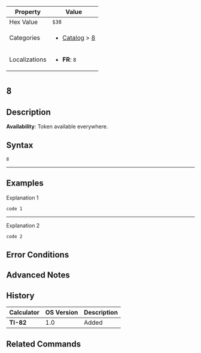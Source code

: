 | Property      | Value |
|---------------|-------|
| Hex Value     | `$38`|
| Categories    | <ul><li>[Catalog](../categories/Catalog.md) > [8](../categories/Catalog.md#8)</li></ul> |
| Localizations | <ul><li><b>FR</b>: `8`</li></ul> |

# `8`

## Description



<b>Availability</b>: Token available everywhere.

## Syntax
`8`

<hr>

## Examples

Explanation 1
```ti-basic
code 1
```
---
Explanation 2
```ti-basic
code 2
```

## Error Conditions


## Advanced Notes


## History
| Calculator | OS Version | Description |
|------------|------------|-------------|
| <b>TI-82</b> | 1.0 | Added

## Related Commands

    